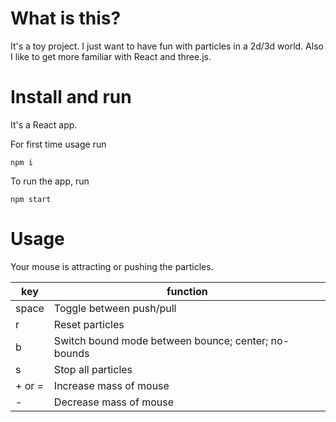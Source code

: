 # What is this?

It's a toy project. I just want to have fun with particles in a 2d/3d world.
Also I like to get more familiar with React and three.js.

# Install and run

It's a React app.

For first time usage run
```
npm i
```

To run the app, run
```
npm start
```

# Usage

Your mouse is attracting or pushing the particles.

| key | function |
| --- | -------- |
| space | Toggle between push/pull |
| r | Reset particles |
| b | Switch bound mode between bounce; center; no-bounds |
| s | Stop all particles |
| + or = | Increase mass of mouse |
| - | Decrease mass of mouse |
